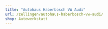 ```yaml
---
title: "Autohaus Haberbosch VW Audi"
url: /zellingen/autohaus-haberbosch-vw-audi/
shop: Autowerkstatt
---
```

